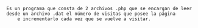 
    Es un programa que consta de 2 archivos .php que se encargan de leer desde un archivo .dat el número de visitas que posee la página
        e incrementarlo cada vez que se vuelve a visitar.